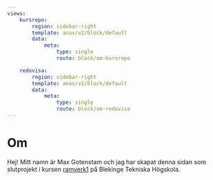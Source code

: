 ```yaml
---
views:
    kursrepo:
        region: sidebar-right
        template: anax/v2/block/default
        data:
            meta: 
                type: single
                route: block/om-kursrepo

    redovisa:
        region: sidebar-right
        template: anax/v2/block/default
        data:
            meta: 
                type: single
                route: block/om-redovisa
---
```

Om
=========================
Hej! Mitt namn är Max Gotenstam och jag har skapat denna sidan som slutprojekt i kursen [ramverk1](https://dbwebb.se/kurser/ramverk1-v2) på Blekinge Tekniska Högskola.

